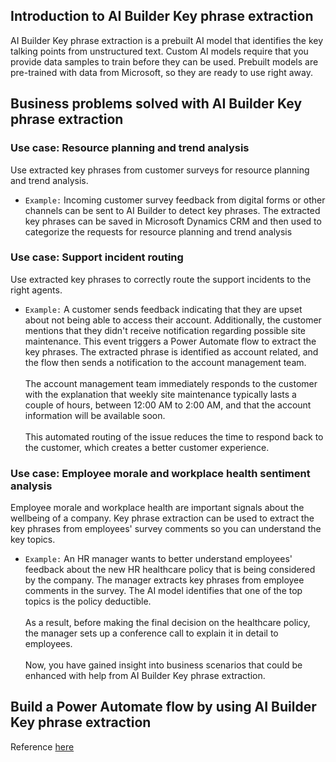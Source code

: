 ## Introduction to AI Builder Key phrase extraction

AI Builder Key phrase extraction is a prebuilt AI model that identifies the key talking points from unstructured text. Custom AI models require that you provide data samples to train before they can be used. Prebuilt models are pre-trained with data from Microsoft, so they are ready to use right away.

## Business problems solved with AI Builder Key phrase extraction

### Use case: Resource planning and trend analysis

Use extracted key phrases from customer surveys for resource planning and trend analysis.

-   `Example:` Incoming customer survey feedback from digital forms or other channels can be sent to AI Builder to detect key phrases. The extracted key phrases can be saved in Microsoft Dynamics CRM and then used to categorize the requests for resource planning and trend analysis

### Use case: Support incident routing

Use extracted key phrases to correctly route the support incidents to the right agents.

-   `Example:` A customer sends feedback indicating that they are upset about not being able to access their account. Additionally, the customer mentions that they didn't receive notification regarding possible site maintenance. This event triggers a Power Automate flow to extract the key phrases. The extracted phrase is identified as account related, and the flow then sends a notification to the account management team. <br><br> The account management team immediately responds to the customer with the explanation that weekly site maintenance typically lasts a couple of hours, between 12:00 AM to 2:00 AM, and that the account information will be available soon. <br><br>This automated routing of the issue reduces the time to respond back to the customer, which creates a better customer experience.

### Use case: Employee morale and workplace health sentiment analysis

Employee morale and workplace health are important signals about the wellbeing of a company. Key phrase extraction can be used to extract the key phrases from employees' survey comments so you can understand the key topics.

-   `Example:` An HR manager wants to better understand employees' feedback about the new HR healthcare policy that is being considered by the company. The manager extracts key phrases from employee comments in the survey. The AI model identifies that one of the top topics is the policy deductible. <br><br>As a result, before making the final decision on the healthcare policy, the manager sets up a conference call to explain it in detail to employees.<br><br>Now, you have gained insight into business scenarios that could be enhanced with help from AI Builder Key phrase extraction.

## Build a Power Automate flow by using AI Builder Key phrase extraction

Reference <a href="https://learn.microsoft.com/en-us/training/modules/get-started-with-ai-builder-key-phrase-extraction/3-exercise">here</a>
